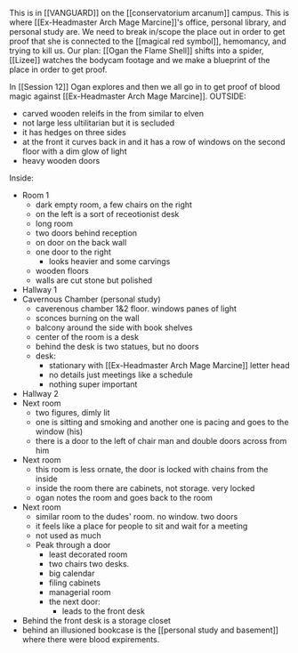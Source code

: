 This is in [[VANGUARD]] on the [[conservatorium arcanum]] campus. This is where [[Ex-Headmaster Arch Mage Marcine]]'s office, personal library, and personal study are. We need to break in/scope the place out in order to get proof that she is connected to the [[magical red symbol]], hemomancy, and trying to kill us. Our plan: [[Ogan the Flame Shell]] shifts into a spider, [[Lizee]] watches the bodycam footage and we make a blueprint of the place in order to get proof. 

In [[Session 12]] Ogan explores and then we all go in to get proof of blood magic against [[Ex-Headmaster Arch Mage Marcine]]. 
OUTSIDE:
- carved wooden releifs in the from similar to elven
- not large less ultilitarian but it is secluded
- it has hedges on three sides
- at the front it curves back in and it has a row of windows on the second floor with a dim glow of light
- heavy wooden doors

Inside:
- Room 1
	- dark empty room, a few chairs on the right
	- on the left is a sort of receotionist desk
	- long room
	- two doors behind reception
	- on door on the back wall
	- one door to the right
		- looks heavier and some carvings
	- wooden floors
	- walls are cut stone but polished
- Hallway 1
- Cavernous Chamber (personal study)
	-  caverenous chamber 1&2 floor. windows panes of light
	- sconces burning on the wall
	- balcony around the side with book shelves
	- center of the room is a desk
	- behind the desk is two statues, but no doors
	- desk:
		- stationary with [[Ex-Headmaster Arch Mage Marcine]] letter head
		- no details just meetings like a schedule
		- nothing super important
- Hallway 2
- Next room
	- two figures, dimly lit
	- one is sitting and smoking and another one is pacing and goes to the window (his)
	- there is a door to the left of chair man and double doors across from him
- Next room
	- this room is less ornate, the door is locked with chains from the inside
	- inside the room there are cabinets, not storage. very locked
	- ogan notes the room and goes back to the room
- Next room
	-  similar room to the dudes' room. no window. two doors
	- it feels like a place for people to sit and wait for a meeting
	- not used as much
	- Peak through a door
		- least decorated room
		- two chairs two desks. 
		- big calendar
		- filing cabinets
		- managerial room
		- the next door:
			- leads to the front desk
- Behind the front desk is a storage closet
- behind an illusioned bookcase is the [[personal study and basement]] where there were blood expirements. 